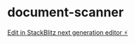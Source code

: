 # document-scanner

[Edit in StackBlitz next generation editor ⚡️](https://stackblitz.com/~/github.com/SAIKIRAN-93/document-scanner)